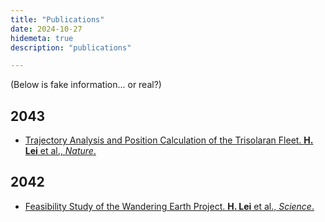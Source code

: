 ```yaml
---
title: "Publications"
date: 2024-10-27
hidemeta: true
description: "publications"

---
```


(Below is fake information... or real?)  
## 2043

- [Trajectory Analysis and Position Calculation of the Trisolaran Fleet. **H. Lei** et al., *Nature*.](https://en.wikipedia.org/wiki/The_Three-Body_Problem_(novel))

## 2042

- [Feasibility Study of the Wandering Earth Project. **H. Lei** et al., *Science*.](https://en.wikipedia.org/wiki/The_Wandering_Earth_(novella))